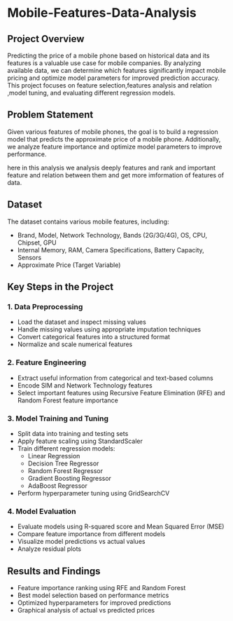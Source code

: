 # Mobile-Features-Data-Analysis
## Project Overview
Predicting the price of a mobile phone based on historical data and its features is a valuable use case for mobile companies. By analyzing available data, we can determine which features significantly impact mobile pricing and optimize model parameters for improved prediction accuracy. This project focuses on feature selection,features analysis and relation ,model tuning, and evaluating different regression models.

## Problem Statement
Given various features of mobile phones, the goal is to build a regression model that predicts the approximate price of a mobile phone. Additionally, we analyze feature importance and optimize model parameters to improve performance.

here in this analysis we analysis deeply features and rank and important feature and relation between them and get more imformation of features of data.

## Dataset
The dataset contains various mobile features, including:
- Brand, Model, Network Technology, Bands (2G/3G/4G), OS, CPU, Chipset, GPU
- Internal Memory, RAM, Camera Specifications, Battery Capacity, Sensors
- Approximate Price (Target Variable)

## Key Steps in the Project

### 1. Data Preprocessing
- Load the dataset and inspect missing values
- Handle missing values using appropriate imputation techniques
- Convert categorical features into a structured format
- Normalize and scale numerical features

### 2. Feature Engineering
- Extract useful information from categorical and text-based columns
- Encode SIM and Network Technology features
- Select important features using Recursive Feature Elimination (RFE) and Random Forest feature importance

### 3. Model Training and Tuning
- Split data into training and testing sets
- Apply feature scaling using StandardScaler
- Train different regression models:
  - Linear Regression
  - Decision Tree Regressor
  - Random Forest Regressor
  - Gradient Boosting Regressor
  - AdaBoost Regressor
- Perform hyperparameter tuning using GridSearchCV

### 4. Model Evaluation
- Evaluate models using R-squared score and Mean Squared Error (MSE)
- Compare feature importance from different models
- Visualize model predictions vs actual values
- Analyze residual plots

## Results and Findings
- Feature importance ranking using RFE and Random Forest
- Best model selection based on performance metrics
- Optimized hyperparameters for improved predictions
- Graphical analysis of actual vs predicted prices


